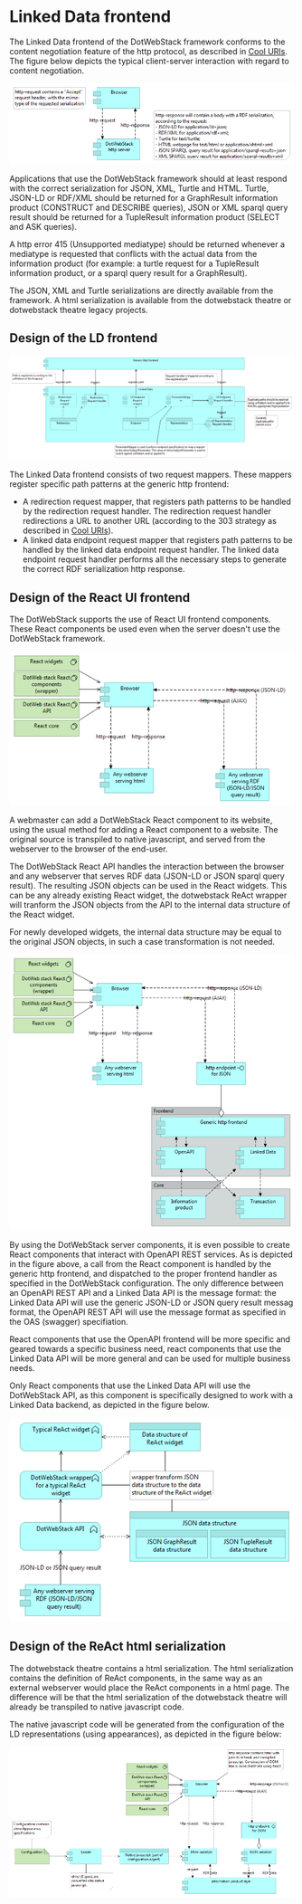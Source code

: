 # Linked Data frontend

The Linked Data frontend of the DotWebStack framework conforms to the content negotiation feature of the http protocol, as described in [Cool URIs](http://www.w3.org/TR/cooluris/). The figure below depicts the typical client-server interaction with regard to content negotiation.

![](front-end-client-server.png)

Applications that use the DotWebStack framework should at least respond with the correct serialization for JSON, XML, Turtle and HTML. Turtle, JSON-LD or RDF/XML should be returned for a GraphResult information product (CONSTRUCT and DESCRIBE queries), JSON or XML sparql query result should be returned for a TupleResult information product (SELECT and ASK queries).

A http error 415 (Unsupported mediatype) should be returned whenever a mediatype is requested that conflicts with the actual data from the information product (for example: a turtle request for a TupleResult information product, or a sparql query result for a GraphResult).

The JSON, XML and Turtle serializations are directly available from the framework. A html serialization is available from the dotwebstack theatre or dotwebstack theatre legacy projects.

## Design of the LD frontend

![](linked-data-frontend.png)

The Linked Data frontend consists of two request mappers. These mappers register specific path patterns at the generic http frontend:

- A redirection request mapper, that registers path patterns to be handled by the redirection request handler. The redirection request handler redirections a URL to another URL (according to the 303 strategy as described in [Cool URIs](http://www.w3.org/TR/cooluris/)).
- A linked data endpoint request mapper that registers path patterns to be handled by the linked data endpoint request handler. The linked data endpoint request handler performs all the necessary steps to generate the correct RDF serialization http response. 

## Design of the React UI frontend

The DotWebStack supports the use of React UI frontend components. These React components be used even when the server doesn't use the DotWebStack framework.

![](front-end-client-side.png)

A webmaster can add a DotWebStack React component to its website, using the usual method for adding a React component to a website. The original source is transpiled to native javascript, and served from the webserver to the browser of the end-user.

The DotWebStack React API handles the interaction between the browser and any webserver that serves RDF data (JSON-LD or JSON sparql query result). The resulting JSON objects can be used in the React widgets. This can be any already existing React widget, the dotwebstack ReAct wrapper will tranform the JSON objects from the API to the internal data structure of the React widget.

For newly developed widgets, the internal data structure may be equal to the original JSON objects, in such a case transformation is not needed.

![](front-end-client-side-DWS.png)

By using the DotWebStack server components, it is even possible to create React components that interact with OpenAPI REST services. As is depicted in the figure above, a call from the React component is handled by the generic http frontend, and dispatched to the proper frontend handler as specified in the DotWebStack configuration. The only difference between an OpenAPI REST API and a Linked Data API is the message format: the Linked Data API will use the generic JSON-LD or JSON query result messag format, the OpenAPI REST API will use the message format as specified in the OAS (swagger) specifiation.

React components that use the OpenAPI frontend will be more specific and geared towards a specific business need, react components that use the Linked Data API will be more general and can be used for multiple business needs.

Only React components that use the Linked Data API will use the DotWebStack API, as this component is specifically designed to work with a Linked Data backend, as depicted in the figure below.

![](front-end-react.png)

## Design of the ReAct html serialization

The dotwebstack theatre contains a html serialization. The html serialization contains the definition of ReAct components, in the same way as an external webserver would place the ReAct components in a html page. The difference will be that the html serialization of the dotwebstack theatre will already be transpiled to native javascript code.

The native javascript code will be generated from the configuration of the LD representations (using appearances), as depicted in the figure below:

![](front-end-architecture.png)
